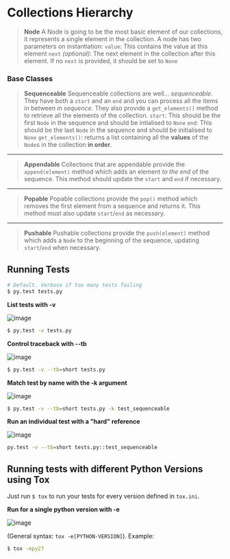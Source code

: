 # Collections Hierarchy

> **Node**
> A Node is going to be the most basic element of our collections, it represents a single element in the collection. A node has two parameters on instantiation:
> `value`: This contains the value at this element
> `next` *(optional)*: The next element in the collection after this element. If no `next` is provided, it should be set to `None`

### Base Classes

> **Sequenceable**
> Sequenceable collections are well... *sequenceable*. They have both a `start` and an `end` and you can process all the items in between *in sequence*. They also provide a `get_elements()` method to retrieve all the elements of the collection.
> `start`: This should be the first `Node` in the sequence and should be intialised to `None`
> `end`: This should be the last `Node` in the sequence and should be initialised to `None`
> `get_elements()`: returns a list containing all the **values** of the `Node`s in the collection **in order**.


----------


> **Appendable**
> Collections that are appendable provide the `append(element)` method which adds an element *to the end* of the sequence. This method should update the `start` and `end` if necessary.


----------


> **Popable**
> Popable collections provide the `pop()` method which removes the first element from a sequence and returns it. This method must also update `start`/`end` as necessary.


----------


> **Pushable**
> Pushable collections provide the `push(element)` method which adds a `Node` to the beginning of the sequence, updating `start`/`end` when necessary.


## Running Tests

```bash
# Default. Verbose if too many tests failing
$ py.test tests.py
```

**List tests with -v**

![image](https://user-images.githubusercontent.com/872296/28042585-ea2cabe4-659b-11e7-977f-bc456cb02b37.png)

```bash
$ py.test -v tests.py
```


**Control traceback with --tb**

![image](https://user-images.githubusercontent.com/872296/28042642-30080974-659c-11e7-83dc-28bbf8fe21bf.png)


```bash
$ py.test -v --tb=short tests.py
```

**Match test by name with the -k argument**

![image](https://user-images.githubusercontent.com/872296/28042671-504cfd0c-659c-11e7-8ab0-c8e9c9b7c84a.png)

```bash
$ py.test -v --tb=short tests.py -k test_sequenceable
```

**Run an individual test with a "hard" reference**

![image](https://user-images.githubusercontent.com/872296/28042725-81a36bde-659c-11e7-874e-f40d13bedebe.png)

```bash
py.test -v --tb=short tests.py::test_sequenceable
```

## Running tests with different Python Versions using Tox

Just run `$ tox` to run your tests for every version defined in `tox.ini`.

**Run for a single python version with -e**

![image](https://user-images.githubusercontent.com/872296/28042792-da65afde-659c-11e7-8a07-f5113ed46005.png)

(General syntax: `tox -e[PYTHON-VERSION]`). Example:

```bash
$ tox -epy27
```

